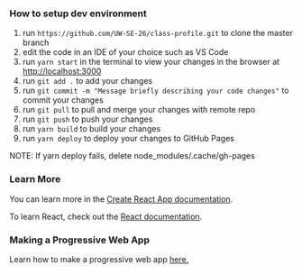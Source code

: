### How to setup dev environment
1. run ```https://github.com/UW-SE-26/class-profile.git``` to clone the master branch
2. edit the code in an IDE of your choice such as VS Code
3. run ```yarn start``` in the terminal to view your changes in the browser at [http://localhost:3000](http://localhost:3000)
4. run ```git add .``` to add your changes
5. run ```git commit -m "Message briefly describing your code changes"``` to commit your changes
6. run ```git pull``` to pull and merge your changes with remote repo
7. run ```git push``` to push your changes
8. run ```yarn build``` to build your changes
9. run ```yarn deploy``` to deploy your changes to GitHub Pages

NOTE: If yarn deploy fails, delete node_modules/.cache/gh-pages
### Learn More

You can learn more in the [Create React App documentation](https://facebook.github.io/create-react-app/docs/getting-started).

To learn React, check out the [React documentation](https://reactjs.org/).

### Making a Progressive Web App

Learn how to make a progressive web app [here.](https://facebook.github.io/create-react-app/docs/making-a-progressive-web-app)
